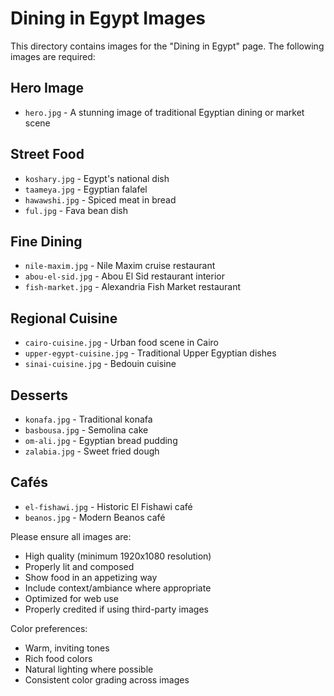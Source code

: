 # Dining in Egypt Images

This directory contains images for the "Dining in Egypt" page. The following images are required:

## Hero Image
- `hero.jpg` - A stunning image of traditional Egyptian dining or market scene

## Street Food
- `koshary.jpg` - Egypt's national dish
- `taameya.jpg` - Egyptian falafel
- `hawawshi.jpg` - Spiced meat in bread
- `ful.jpg` - Fava bean dish

## Fine Dining
- `nile-maxim.jpg` - Nile Maxim cruise restaurant
- `abou-el-sid.jpg` - Abou El Sid restaurant interior
- `fish-market.jpg` - Alexandria Fish Market restaurant

## Regional Cuisine
- `cairo-cuisine.jpg` - Urban food scene in Cairo
- `upper-egypt-cuisine.jpg` - Traditional Upper Egyptian dishes
- `sinai-cuisine.jpg` - Bedouin cuisine

## Desserts
- `konafa.jpg` - Traditional konafa
- `basbousa.jpg` - Semolina cake
- `om-ali.jpg` - Egyptian bread pudding
- `zalabia.jpg` - Sweet fried dough

## Cafés
- `el-fishawi.jpg` - Historic El Fishawi café
- `beanos.jpg` - Modern Beanos café

Please ensure all images are:
- High quality (minimum 1920x1080 resolution)
- Properly lit and composed
- Show food in an appetizing way
- Include context/ambiance where appropriate
- Optimized for web use
- Properly credited if using third-party images

Color preferences:
- Warm, inviting tones
- Rich food colors
- Natural lighting where possible
- Consistent color grading across images 